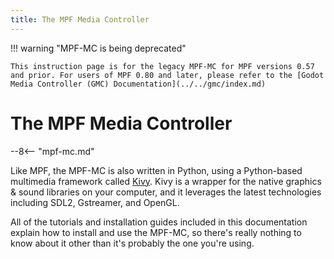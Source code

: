 ```yaml
---
title: The MPF Media Controller
---
```


!!! warning "MPF-MC is being deprecated"

    This instruction page is for the legacy MPF-MC for MPF versions 0.57 and prior. For users of MPF 0.80 and later, please refer to the [Godot Media Controller (GMC) Documentation](../../gmc/index.md)

# The MPF Media Controller

--8<-- "mpf-mc.md"

Like MPF, the MPF-MC is also written in Python, using a Python-based
multimedia framework called [Kivy](http://kivy.org). Kivy is a wrapper
for the native graphics & sound libraries on your computer, and it
leverages the latest technologies including SDL2, Gstreamer, and OpenGL.

All of the tutorials and installation guides included in this
documentation explain how to install and use the MPF-MC, so there's
really nothing to know about it other than it's probably the one
you're using.
